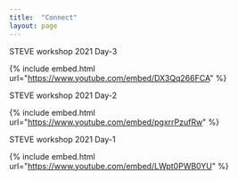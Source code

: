```yaml
---
title:  "Connect"
layout: page
---
```


STEVE workshop 2021 Day-3

{% include embed.html url="https://www.youtube.com/embed/DX3Qq266FCA" %}

STEVE workshop 2021 Day-2

{% include embed.html url="https://www.youtube.com/embed/pgxrrPzufRw" %}

STEVE workshop 2021 Day-1

{% include embed.html url="https://www.youtube.com/embed/LWpt0PWB0YU" %}


